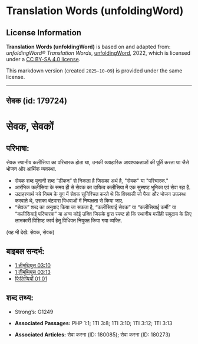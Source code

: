 # Translation Words (unfoldingWord)

## License Information

**Translation Words (unfoldingWord)** is based on and adapted from: _unfoldingWord® Translation Words_, [unfoldingWord](https://unfoldingword.org/utw), 2022, which is licensed under a [CC BY-SA 4.0 license](https://creativecommons.org/licenses/by-sa/4.0/legalcode.en).

This markdown version (created `2025-10-09`) is provided under the same license.



--------------------------------

## सेवक (id: 179724)

सेवक, सेवकों
============

परिभाषा:
--------

सेवक स्थानीय कलीसिया का परिचारक होता था, उनकी व्यवहारिक आवश्यकताओं की पूर्ति करता था जैसे भोजन और आर्थिक व्यवस्था.

* सेवक शब्द यूनानी शब्द “डीकन” से निकला है जिसका अर्थ है, "सेवक" या "परिचारक."
* आरंभिक कलीसिया के समय ही से सेवक का दायित्व कलीसिया में एक सुस्पष्ट भूमिका एवं सेवा रहा है.
* उदाहरणार्थ नये नियम के युग में सेवक सुनिश्चित करते थे कि विश्वासी जो पैसा और भोजन उपलब्ध करवाते थे, उसका बंटवारा विधवाओं में निष्पक्षता से किया जाए.
* “सेवक” शब्द का अनुवाद किया जा सकता है, “कलीसियाई सेवक” या “कलीसियाई कर्मी” या “कलीसियाई परिचारक” या अन्य कोई उक्ति जिसके द्वारा स्पष्ट हो कि स्थानीय मसीही समुदाय के लिए लाभकारी विशिष्ट कार्य हेतु विधिवत नियुक्त किया गया व्यक्ति.

(यह भी देखें: सेवक, सेवक)

बाइबल सन्दर्भ:
--------------

* [1 तीमुथियुस 03:10](https://ref.ly/1Tim0:0)
* [1 तीमुथियुस 03:13](https://ref.ly/1Tim0:0)
* [फिलिप्पियों 01:01](https://ref.ly/Phil1:1)

शब्द तथ्य:
----------

* Strong’s: G1249

* **Associated Passages:** PHP 1:1; 1TI 3:8; 1TI 3:10; 1TI 3:12; 1TI 3:13
* **Associated Articles:** सेवा करना (ID: 180085); सेवा करना (ID: 180273)

